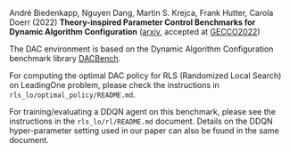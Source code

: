 André Biedenkapp, Nguyen Dang, Martin S. Krejca, Frank Hutter, Carola Doerr (2022) **Theory-inspired Parameter Control Benchmarks for Dynamic Algorithm Configuration** ([arxiv](https://arxiv.org/abs/2202.03259), accepted at [GECCO2022](https://gecco-2022.sigevo.org/HomePage))

The DAC environment is based on the Dynamic Algorithm Configuration benchmark library [DACBench](https://github.com/automl/DACBench).

For computing the optimal DAC policy for RLS (Randomized Local Search) on LeadingOne problem, please check the instructions in `rls_lo/optimal_policy/README.md`.

For training/evaluating a DDQN agent on this benchmark, please see the instructions in the `rls_lo/rl/README.md` document. Details on the DDQN hyper-parameter setting used in our paper can also be found in the same document.
